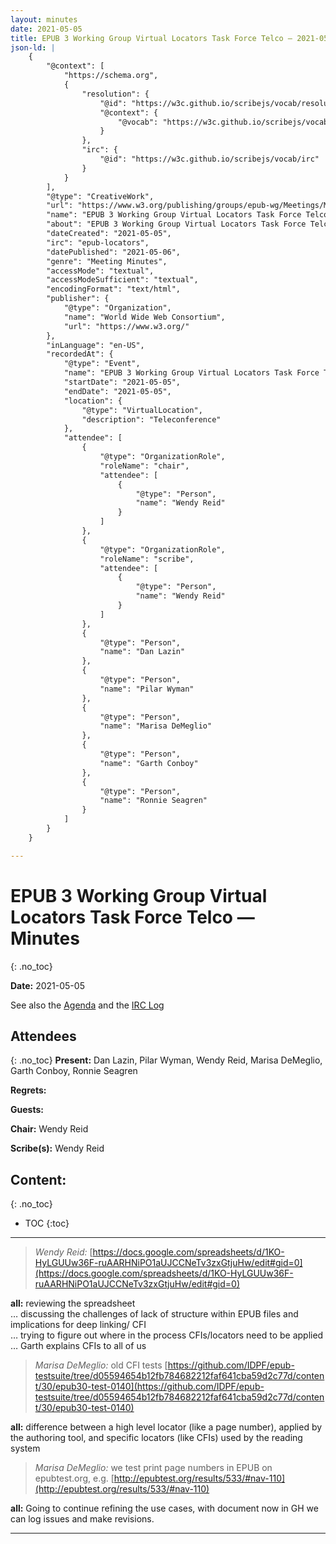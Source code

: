 ```yaml
---
layout: minutes
date: 2021-05-05
title: EPUB 3 Working Group Virtual Locators Task Force Telco — 2021-05-05
json-ld: |
    {
        "@context": [
            "https://schema.org",
            {
                "resolution": {
                    "@id": "https://w3c.github.io/scribejs/vocab/resolution",
                    "@context": {
                        "@vocab": "https://w3c.github.io/scribejs/vocab/"
                    }
                },
                "irc": {
                    "@id": "https://w3c.github.io/scribejs/vocab/irc"
                }
            }
        ],
        "@type": "CreativeWork",
        "url": "https://www.w3.org/publishing/groups/epub-wg/Meetings/Minutes/2021-05-05-epub-a11y",
        "name": "EPUB 3 Working Group Virtual Locators Task Force Telco — Minutes",
        "about": "EPUB 3 Working Group Virtual Locators Task Force Telco",
        "dateCreated": "2021-05-05",
        "irc": "epub-locators",
        "datePublished": "2021-05-06",
        "genre": "Meeting Minutes",
        "accessMode": "textual",
        "accessModeSufficient": "textual",
        "encodingFormat": "text/html",
        "publisher": {
            "@type": "Organization",
            "name": "World Wide Web Consortium",
            "url": "https://www.w3.org/"
        },
        "inLanguage": "en-US",
        "recordedAt": {
            "@type": "Event",
            "name": "EPUB 3 Working Group Virtual Locators Task Force Telco",
            "startDate": "2021-05-05",
            "endDate": "2021-05-05",
            "location": {
                "@type": "VirtualLocation",
                "description": "Teleconference"
            },
            "attendee": [
                {
                    "@type": "OrganizationRole",
                    "roleName": "chair",
                    "attendee": [
                        {
                            "@type": "Person",
                            "name": "Wendy Reid"
                        }
                    ]
                },
                {
                    "@type": "OrganizationRole",
                    "roleName": "scribe",
                    "attendee": [
                        {
                            "@type": "Person",
                            "name": "Wendy Reid"
                        }
                    ]
                },
                {
                    "@type": "Person",
                    "name": "Dan Lazin"
                },
                {
                    "@type": "Person",
                    "name": "Pilar Wyman"
                },
                {
                    "@type": "Person",
                    "name": "Marisa DeMeglio"
                },
                {
                    "@type": "Person",
                    "name": "Garth Conboy"
                },
                {
                    "@type": "Person",
                    "name": "Ronnie Seagren"
                }
            ]
        }
    }

---
```


# EPUB 3 Working Group Virtual Locators Task Force Telco — Minutes
{: .no_toc}



**Date:** 2021-05-05

See also the [Agenda]() and the [IRC Log](https://www.w3.org/2021/05/05-epub-locators-irc.txt)

## Attendees
{: .no_toc}
**Present:** Dan Lazin, Pilar Wyman, Wendy Reid, Marisa DeMeglio, Garth Conboy, Ronnie Seagren

**Regrets:** 

**Guests:** 

**Chair:** Wendy Reid

**Scribe(s):** Wendy Reid

## Content:
{: .no_toc}

* TOC
{:toc}
---


> *Wendy Reid:* [https://docs.google.com/spreadsheets/d/1KO-HyLGUUw36F-ruAARHNiPO1aUJCCNeTv3zxGtjuHw/edit#gid=0](https://docs.google.com/spreadsheets/d/1KO-HyLGUUw36F-ruAARHNiPO1aUJCCNeTv3zxGtjuHw/edit#gid=0)

**all:** reviewing the spreadsheet  
… discussing the challenges of lack of structure within EPUB files and implications for deep linking/ CFI  
… trying to figure out where in the process CFIs/locators need to be applied  
… Garth explains CFIs to all of us  

> *Marisa DeMeglio:* old CFI tests [https://github.com/IDPF/epub-testsuite/tree/d05594654b12fb784682212faf641cba59d2c77d/content/30/epub30-test-0140](https://github.com/IDPF/epub-testsuite/tree/d05594654b12fb784682212faf641cba59d2c77d/content/30/epub30-test-0140)

**all:** difference between a high level locator (like a page number), applied by the authoring tool, and specific locators (like CFIs) used by the reading system  

> *Marisa DeMeglio:* we test print page numbers in EPUB on epubtest.org, e.g. [http://epubtest.org/results/533/#nav-110](http://epubtest.org/results/533/#nav-110)

**all:** Going to continue refining the use cases, with document now in GH we can log issues and make revisions.  

---
